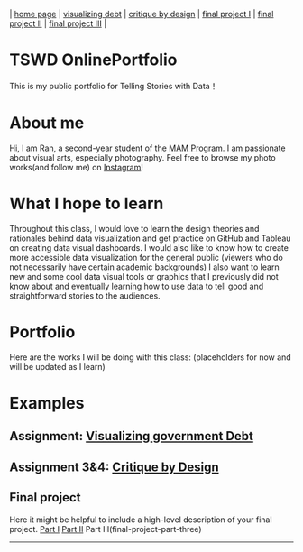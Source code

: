 | [home page](https://cmustudent.github.io/tswd-portfolio-templates/) | [visualizing debt](visualizing-government-debt) | [critique by design](critique-by-design) | [final project I](final-project-part-one) | [final project II](final-project-part-two) | [final project III](final-project-part-three) |

# TSWD OnlinePortfolio 
This is my public portfolio for Telling Stories with Data！

# About me
Hi, I am Ran, a second-year student of the [MAM Program](https://www.heinz.cmu.edu/programs/arts-management-master/). I am passionate about visual arts, especially photography. Feel free to browse my photo works(and follow me) on [Instagram](https://www.instagram.com/ranerpaidoupaile/)!

# What I hope to learn
Throughout this class, I would love to learn the design theories and rationales behind data visualization and get practice on GitHub and Tableau on creating data visual dashboards. I would also like to know how to create more accessible data visualization for the general public (viewers who do not necessarily have certain academic backgrounds) I also want to learn new and some cool data visual tools or graphics that I previously did not know about and eventually learning how to use data to tell good and straightforward stories to the audiences. 

# Portfolio
Here are the works I will be doing with this class: (placeholders for now and will be updated as I learn)
# Examples


## Assignment: [Visualizing government Debt](visualizing-government-debt)


## Assignment 3&4: [Critique by Design](critique-by-design)


## Final project
Here it might be helpful to include a high-level description of your final project. 
[Part I](final-project-part-one)
[Part II](final-project-part-two)
Part III(final-project-part-three)

---
